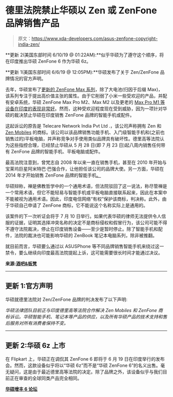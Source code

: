 # 德里法院禁止华硕以 Zen 或 ZenFone 品牌销售产品

> 原文：<https://www.xda-developers.com/asus-zenfone-copyright-india-zen/>

**更新 2(美国东部时间 6/10/19 @ 01:22AM):**似乎华硕为了遵守这个顺序，将在印度推出华硕 ZenFone 6 作为华硕 6z。

**更新 1(美国东部时间 6/6/19 @ 12:05PM):**华硕发布了关于 Zen/ZenFone 品牌情况的官方声明。

去年，华硕宣布了[更新的 ZenFone Max 系列](https://www.xda-developers.com/asus-zenfone-max-pro-m1-launch/)，除了大电池(归因于后缀 Max)，该系列专注于提出高价值主张的属性。由于它削弱了小米一些受欢迎的产品，并配有安卓系统，华硕 ZenFone Max Pro M2、Max M2 以及更老的 [Max Pro M1 等设备在印度的表现非常好](https://www.xda-developers.com/over-one-million-units-of-the-asus-zenfone-max-pro-m1-have-been-sold-in-india-since-launch/)。然而，这种受欢迎程度现在受到威胁，因为一项针对华硕的裁决禁止华硕在印度销售 ZenFone 品牌的智能手机或配件。

这起诉讼的原告是 Telecare Network India Pvt Ltd .，该公司声称拥有 Zen 和 [Zen Mobiles](http://www.zenmobile.in/about-us/) 的商标。该公司以该品牌销售功能手机、入门级智能手机和(之前也销售过的)平板电脑，并声称竞争对手使用类似品牌具有破坏性。德里高等法院认为这些指控合理，已经禁止华硕从 5 月 28 日(即 7 月 23 日)起八周内销售任何带有 ZenFone 品牌的智能手机、平板电脑或配件。

最高法院注意到，曾梵志自 2008 年以来一直在销售手机，甚至在 2010 年开始与宝莱坞巨星阿米特巴·巴强合作，让他担任该公司的品牌大使。另一方面，华硕在 2014 年才开始销售 ZenFone 品牌的智能手机[。](https://gadgets.ndtv.com/mobiles/news/asus-zenfone-4-zenfone-5-and-zenfone-6-launched-in-india-555486)

华硕辩称，禅是佛教哲学中的一个通用术语，但法院驳回了这一说法，称尽管禅是一个常用术语，但它不能轻易与智能手机或平板电脑直接联系起来，因此在本案中不能被视为通用术语。因此，印度电信网络“有权”保护该商标，判决称。此外，由于华硕自己申请了 ZenFone 商标，它不能说这个名称实际上是通用的。

该案件的下一次听证会将于 7 月 10 日举行。如果代表华硕的律师无法提供令人信服的证据，证明其选择冲突名称的决定不是商标侵权和假冒行为，该公司可能不得不遵守法院裁决，停止在印度销售设备——至少是暂时停止。除了智能手机和配件，法院的裁决也可能影响华硕的 ZenBook 笔记本电脑系列，除非被推翻。

就目前而言，华硕要么通过以 ASUSPhone 等不同品牌销售智能手机来绕过这一禁令，要么继续向印度最高法院提起上诉，这可能需要很长时间才能通过决议。

**来源:[酒吧&板凳](https://barandbench.com/delhi-hc-asus-mobile-zen-zenfone/)**

* * *

## 更新 1:官方声明

华硕就德里法院对 Zen/ZenFone 品牌的判决发布了以下声明:

*华硕法律团队目前正与印度德里高等法院合作解决 Zen Mobiles 和 ZenFone 商标诉讼。华硕智能手机、笔记本等产品的供应，以及所有华硕产品的技术支持和售后服务对所有消费者保持不变。*

* * *

## 更新 2:华硕 6z 上市

在 Flipkart 上，华硕正在调侃其 ZenFone 6 即将于 6 月 19 日在印度举行的发布会。然而，这款设备似乎将以“华硕 6z”而不是“华硕 ZenFone 6”的名义出售。毫无疑问，这是由于最近德里高等法院的决定。除了品牌之外，该设备似乎与我们目前正在审查的全球同类产品完全相同。

[**华硕增丰 6 论坛**](https://forum.xda-developers.com/zenfone-6-2019)